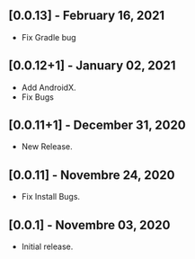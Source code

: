 ## [0.0.13] - February 16, 2021

* Fix Gradle bug

## [0.0.12+1] - January 02, 2021

* Add AndroidX.
* Fix Bugs

## [0.0.11+1] - December 31, 2020

* New Release.

## [0.0.11] - Novembre 24, 2020

* Fix Install Bugs.

## [0.0.1] - Novembre 03, 2020

* Initial release.
